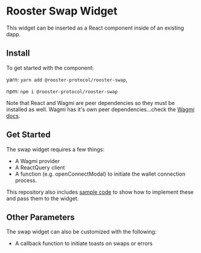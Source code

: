# Rooster Swap Widget

This widget can be inserted as a React component inside of an existing dapp.

## Install

To get started with the component:

yarn: `yarn add @rooster-protocol/rooster-swap`,

npm: `npm i @rooster-protocol/rooster-swap`

Note that React and Wagmi are peer dependencies so they must be installed as well. Wagmi has it's own peer dependencies...check the [Wagmi docs]('https://wagmi.sh/react/getting-started').

## Get Started

The swap widget requires a few things:

- A Wagmi provider
- A ReactQuery client
- A function (e.g. openConnectModal) to initiate the wallet connection process.

This repository also includes [sample code](https://github.com/rooster-protocol/rooster-swap-widget/blob/main/src/App.tsx) to show how to implement these and pass them to the widget.

## Other Parameters

The swap widget can also be customized with the following:

- A callback function to initiate toasts on swaps or errors

